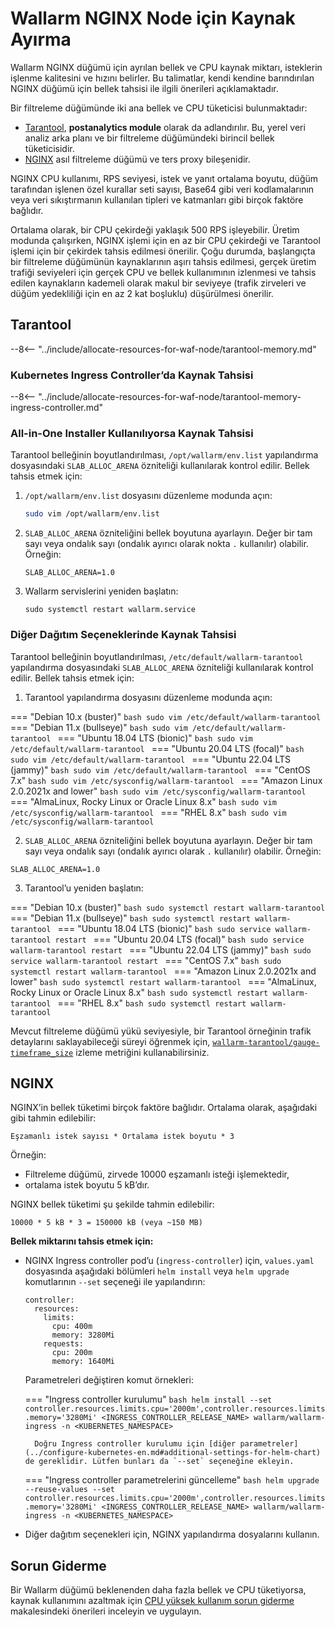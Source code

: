# Wallarm NGINX Node için Kaynak Ayırma

Wallarm NGINX düğümü için ayrılan bellek ve CPU kaynak miktarı, isteklerin işlenme kalitesini ve hızını belirler. Bu talimatlar, kendi kendine barındırılan NGINX düğümü için bellek tahsisi ile ilgili önerileri açıklamaktadır.

Bir filtreleme düğümünde iki ana bellek ve CPU tüketicisi bulunmaktadır:

* [Tarantool](#tarantool), **postanalytics module** olarak da adlandırılır. Bu, yerel veri analiz arka planı ve bir filtreleme düğümündeki birincil bellek tüketicisidir.
* [NGINX](#nginx) asıl filtreleme düğümü ve ters proxy bileşenidir.

NGINX CPU kullanımı, RPS seviyesi, istek ve yanıt ortalama boyutu, düğüm tarafından işlenen özel kurallar seti sayısı, Base64 gibi veri kodlamalarının veya veri sıkıştırmanın kullanılan tipleri ve katmanları gibi birçok faktöre bağlıdır.

Ortalama olarak, bir CPU çekirdeği yaklaşık 500 RPS işleyebilir. Üretim modunda çalışırken, NGINX işlemi için en az bir CPU çekirdeği ve Tarantool işlemi için bir çekirdek tahsis edilmesi önerilir. Çoğu durumda, başlangıçta bir filtreleme düğümünün kaynaklarının aşırı tahsis edilmesi, gerçek üretim trafiği seviyeleri için gerçek CPU ve bellek kullanımının izlenmesi ve tahsis edilen kaynakların kademeli olarak makul bir seviyeye (trafik zirveleri ve düğüm yedekliliği için en az 2 kat boşluklu) düşürülmesi önerilir.

## Tarantool

--8<-- "../include/allocate-resources-for-waf-node/tarantool-memory.md"

### Kubernetes Ingress Controller’da Kaynak Tahsisi

--8<-- "../include/allocate-resources-for-waf-node/tarantool-memory-ingress-controller.md"

### All-in-One Installer Kullanılıyorsa Kaynak Tahsisi

Tarantool belleğinin boyutlandırılması, `/opt/wallarm/env.list` yapılandırma dosyasındaki `SLAB_ALLOC_ARENA` özniteliği kullanılarak kontrol edilir. Bellek tahsis etmek için:

1. `/opt/wallarm/env.list` dosyasını düzenleme modunda açın:

    ```bash
    sudo vim /opt/wallarm/env.list
    ```
1. `SLAB_ALLOC_ARENA` özniteliğini bellek boyutuna ayarlayın. Değer bir tam sayı veya ondalık sayı (ondalık ayırıcı olarak nokta `.` kullanılır) olabilir. Örneğin:

    ```
    SLAB_ALLOC_ARENA=1.0
    ```
1. Wallarm servislerini yeniden başlatın:

    ```
    sudo systemctl restart wallarm.service
    ```

### Diğer Dağıtım Seçeneklerinde Kaynak Tahsisi

Tarantool belleğinin boyutlandırılması, `/etc/default/wallarm-tarantool` yapılandırma dosyasındaki `SLAB_ALLOC_ARENA` özniteliği kullanılarak kontrol edilir. Bellek tahsis etmek için:

<ol start="1"><li>Tarantool yapılandırma dosyasını düzenleme modunda açın:</li></ol>

=== "Debian 10.x (buster)"
    ```bash
    sudo vim /etc/default/wallarm-tarantool
    ```
=== "Debian 11.x (bullseye)"
    ```bash
    sudo vim /etc/default/wallarm-tarantool
    ```
=== "Ubuntu 18.04 LTS (bionic)"
    ```bash
    sudo vim /etc/default/wallarm-tarantool
    ```
=== "Ubuntu 20.04 LTS (focal)"
    ```bash
    sudo vim /etc/default/wallarm-tarantool
    ```
=== "Ubuntu 22.04 LTS (jammy)"
    ```bash
    sudo vim /etc/default/wallarm-tarantool
    ```
=== "CentOS 7.x"
    ```bash
    sudo vim /etc/sysconfig/wallarm-tarantool
    ```
=== "Amazon Linux 2.0.2021x and lower"
    ```bash
    sudo vim /etc/sysconfig/wallarm-tarantool
    ```
=== "AlmaLinux, Rocky Linux or Oracle Linux 8.x"
    ```bash
    sudo vim /etc/sysconfig/wallarm-tarantool
    ```
=== "RHEL 8.x"
    ```bash
    sudo vim /etc/sysconfig/wallarm-tarantool
    ```

<ol start="2"><li><code>SLAB_ALLOC_ARENA</code> özniteliğini bellek boyutuna ayarlayın. Değer bir tam sayı veya ondalık sayı (ondalık ayırıcı olarak <code>.</code> kullanılır) olabilir. Örneğin:</li></ol>

```
SLAB_ALLOC_ARENA=1.0
```

<ol start="3"><li>Tarantool’u yeniden başlatın:</li></ol>

=== "Debian 10.x (buster)"
    ```bash
    sudo systemctl restart wallarm-tarantool
    ```
=== "Debian 11.x (bullseye)"
    ```bash
    sudo systemctl restart wallarm-tarantool
    ```
=== "Ubuntu 18.04 LTS (bionic)"
    ```bash
    sudo service wallarm-tarantool restart
    ```
=== "Ubuntu 20.04 LTS (focal)"
    ```bash
    sudo service wallarm-tarantool restart
    ```
=== "Ubuntu 22.04 LTS (jammy)"
    ```bash
    sudo service wallarm-tarantool restart
    ```
=== "CentOS 7.x"
    ```bash
    sudo systemctl restart wallarm-tarantool
    ```
=== "Amazon Linux 2.0.2021x and lower"
    ```bash
    sudo systemctl restart wallarm-tarantool
    ```
=== "AlmaLinux, Rocky Linux or Oracle Linux 8.x"
    ```bash
    sudo systemctl restart wallarm-tarantool
    ```
=== "RHEL 8.x"
    ```bash
    sudo systemctl restart wallarm-tarantool
    ```

Mevcut filtreleme düğümü yükü seviyesiyle, bir Tarantool örneğinin trafik detaylarını saklayabileceği süreyi öğrenmek için, [`wallarm-tarantool/gauge-timeframe_size`](../monitoring/available-metrics.md#time-of-storing-requests-in-the-postanalytics-module-in-seconds) izleme metriğini kullanabilirsiniz.

## NGINX

NGINX’in bellek tüketimi birçok faktöre bağlıdır. Ortalama olarak, aşağıdaki gibi tahmin edilebilir:

```
Eşzamanlı istek sayısı * Ortalama istek boyutu * 3
```

Örneğin:

* Filtreleme düğümü, zirvede 10000 eşzamanlı isteği işlemektedir,
* ortalama istek boyutu 5 kB’dır.

NGINX bellek tüketimi şu şekilde tahmin edilebilir:

```
10000 * 5 kB * 3 = 150000 kB (veya ~150 MB)
```

**Bellek miktarını tahsis etmek için:**

* NGINX Ingress controller pod’u (`ingress-controller`) için, `values.yaml` dosyasında aşağıdaki bölümleri `helm install` veya `helm upgrade` komutlarının `--set` seçeneği ile yapılandırın:
    ```
    controller:
      resources:
        limits:
          cpu: 400m
          memory: 3280Mi
        requests:
          cpu: 200m
          memory: 1640Mi
    ```

    Parametreleri değiştiren komut örnekleri:

    === "Ingress controller kurulumu"
        ```bash
        helm install --set controller.resources.limits.cpu='2000m',controller.resources.limits.memory='3280Mi' <INGRESS_CONTROLLER_RELEASE_NAME> wallarm/wallarm-ingress -n <KUBERNETES_NAMESPACE>
        ```

        Doğru Ingress controller kurulumu için [diğer parametreler](../configure-kubernetes-en.md#additional-settings-for-helm-chart) de gereklidir. Lütfen bunları da `--set` seçeneğine ekleyin.
    === "Ingress controller parametrelerini güncelleme"
        ```bash
        helm upgrade --reuse-values --set controller.resources.limits.cpu='2000m',controller.resources.limits.memory='3280Mi' <INGRESS_CONTROLLER_RELEASE_NAME> wallarm/wallarm-ingress -n <KUBERNETES_NAMESPACE>
        ```

* Diğer dağıtım seçenekleri için, NGINX yapılandırma dosyalarını kullanın.

## Sorun Giderme

Bir Wallarm düğümü beklenenden daha fazla bellek ve CPU tüketiyorsa, kaynak kullanımını azaltmak için [CPU yüksek kullanım sorun giderme](../../faq/cpu.md) makalesindeki önerileri inceleyin ve uygulayın.